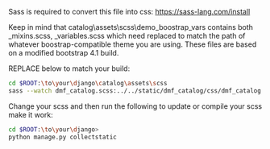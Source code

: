 Sass is required to convert this file into css: https://sass-lang.com/install

Keep in mind that catalog\assets\scss\demo_boostrap_vars contains both \_mixins.scss, \_variables.scss which need replaced to match the path of whatever boostrap-compatible theme you are using.  These files are based on a modified bootstrap 4.1 build.

REPLACE below to match your build:
```sh
cd $ROOT:\to\your\django\catalog\assets\scss
sass --watch dmf_catalog.scss:../../static/dmf_catalog/css/dmf_catalog.style.css
```

Change your scss and then run the following to update or compile your scss make it work:
```sh
cd $ROOT:\to\your\django>
python manage.py collectstatic
```